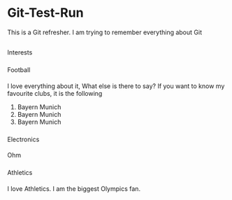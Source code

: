 # Git-Test-Run
This is a Git refresher. I am trying to remember everything about Git

##
Interests

###
Football
####
I love everything about it, What else is there to say?
If you want to know my favourite clubs, it is the following

1. Bayern Munich
2. Bayern Munich
3. Bayern Munich



###
Electronics
####
Ohm


###
Athletics
####
I love Athletics. I am the biggest Olympics fan. 